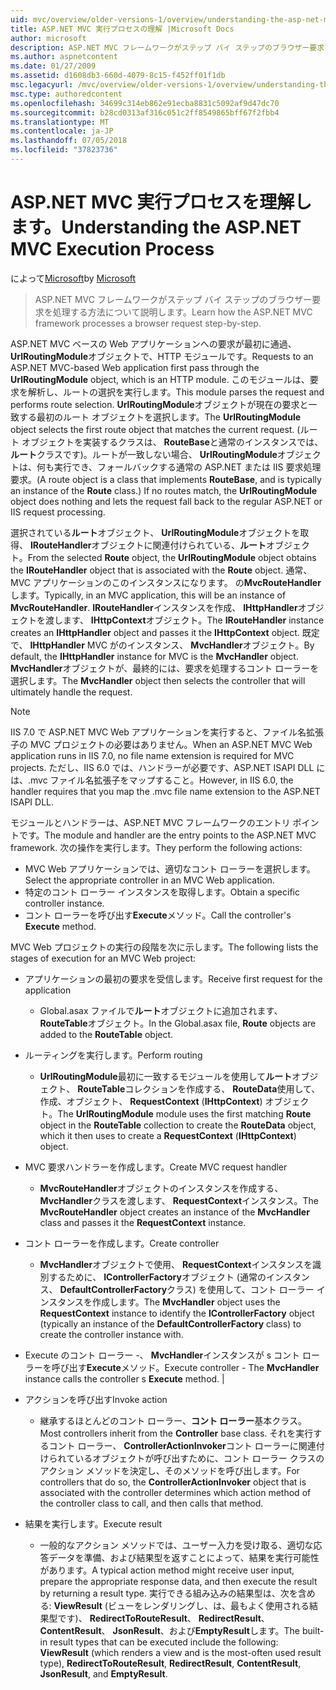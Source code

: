 ```yaml
---
uid: mvc/overview/older-versions-1/overview/understanding-the-asp-net-mvc-execution-process
title: ASP.NET MVC 実行プロセスの理解 |Microsoft Docs
author: microsoft
description: ASP.NET MVC フレームワークがステップ バイ ステップのブラウザー要求を処理する方法について説明します。
ms.author: aspnetcontent
ms.date: 01/27/2009
ms.assetid: d1608db3-660d-4079-8c15-f452ff01f1db
msc.legacyurl: /mvc/overview/older-versions-1/overview/understanding-the-asp-net-mvc-execution-process
msc.type: authoredcontent
ms.openlocfilehash: 34699c314eb862e91ecba8831c5092af9d47dc70
ms.sourcegitcommit: b28cd0313af316c051c2ff8549865bff67f2fbb4
ms.translationtype: MT
ms.contentlocale: ja-JP
ms.lasthandoff: 07/05/2018
ms.locfileid: "37823736"
---
```

<a name="understanding-the-aspnet-mvc-execution-process"></a><span data-ttu-id="3da04-103">ASP.NET MVC 実行プロセスを理解します。</span><span class="sxs-lookup"><span data-stu-id="3da04-103">Understanding the ASP.NET MVC Execution Process</span></span>
====================
<span data-ttu-id="3da04-104">によって[Microsoft](https://github.com/microsoft)</span><span class="sxs-lookup"><span data-stu-id="3da04-104">by [Microsoft](https://github.com/microsoft)</span></span>

> <span data-ttu-id="3da04-105">ASP.NET MVC フレームワークがステップ バイ ステップのブラウザー要求を処理する方法について説明します。</span><span class="sxs-lookup"><span data-stu-id="3da04-105">Learn how the ASP.NET MVC framework processes a browser request step-by-step.</span></span>


<span data-ttu-id="3da04-106">ASP.NET MVC ベースの Web アプリケーションへの要求が最初に通過、 **UrlRoutingModule**オブジェクトで、HTTP モジュールです。</span><span class="sxs-lookup"><span data-stu-id="3da04-106">Requests to an ASP.NET MVC-based Web application first pass through the **UrlRoutingModule** object, which is an HTTP module.</span></span> <span data-ttu-id="3da04-107">このモジュールは、要求を解析し、ルートの選択を実行します。</span><span class="sxs-lookup"><span data-stu-id="3da04-107">This module parses the request and performs route selection.</span></span> <span data-ttu-id="3da04-108">**UrlRoutingModule**オブジェクトが現在の要求と一致する最初のルート オブジェクトを選択します。</span><span class="sxs-lookup"><span data-stu-id="3da04-108">The **UrlRoutingModule** object selects the first route object that matches the current request.</span></span> <span data-ttu-id="3da04-109">(ルート オブジェクトを実装するクラスは、 **RouteBase**と通常のインスタンスでは、**ルート**クラスです)。ルートが一致しない場合、 **UrlRoutingModule**オブジェクトは、何も実行でき、フォールバックする通常の ASP.NET または IIS 要求処理要求。</span><span class="sxs-lookup"><span data-stu-id="3da04-109">(A route object is a class that implements **RouteBase**, and is typically an instance of the **Route** class.) If no routes match, the **UrlRoutingModule** object does nothing and lets the request fall back to the regular ASP.NET or IIS request processing.</span></span>

<span data-ttu-id="3da04-110">選択されている**ルート**オブジェクト、 **UrlRoutingModule**オブジェクトを取得、 **IRouteHandler**オブジェクトに関連付けられている、**ルート**オブジェクト。</span><span class="sxs-lookup"><span data-stu-id="3da04-110">From the selected **Route** object, the **UrlRoutingModule** object obtains the **IRouteHandler** object that is associated with the **Route** object.</span></span> <span data-ttu-id="3da04-111">通常、MVC アプリケーションのこのインスタンスになります。 の**MvcRouteHandler**します。</span><span class="sxs-lookup"><span data-stu-id="3da04-111">Typically, in an MVC application, this will be an instance of **MvcRouteHandler**.</span></span> <span data-ttu-id="3da04-112">**IRouteHandler**インスタンスを作成、 **IHttpHandler**オブジェクトを渡します、 **IHttpContext**オブジェクト。</span><span class="sxs-lookup"><span data-stu-id="3da04-112">The **IRouteHandler** instance creates an **IHttpHandler** object and passes it the **IHttpContext** object.</span></span> <span data-ttu-id="3da04-113">既定で、 **IHttpHandler** MVC がのインスタンス、 **MvcHandler**オブジェクト。</span><span class="sxs-lookup"><span data-stu-id="3da04-113">By default, the **IHttpHandler** instance for MVC is the **MvcHandler** object.</span></span> <span data-ttu-id="3da04-114">**MvcHandler**オブジェクトが、最終的には、要求を処理するコント ローラーを選択します。</span><span class="sxs-lookup"><span data-stu-id="3da04-114">The **MvcHandler** object then selects the controller that will ultimately handle the request.</span></span>

> [!NOTE]
> <span data-ttu-id="3da04-115">IIS 7.0 で ASP.NET MVC Web アプリケーションを実行すると、ファイル名拡張子の MVC プロジェクトの必要はありません。</span><span class="sxs-lookup"><span data-stu-id="3da04-115">When an ASP.NET MVC Web application runs in IIS 7.0, no file name extension is required for MVC projects.</span></span> <span data-ttu-id="3da04-116">ただし、IIS 6.0 では、ハンドラーが必要です、ASP.NET ISAPI DLL には、.mvc ファイル名拡張子をマップすること。</span><span class="sxs-lookup"><span data-stu-id="3da04-116">However, in IIS 6.0, the handler requires that you map the .mvc file name extension to the ASP.NET ISAPI DLL.</span></span>


<span data-ttu-id="3da04-117">モジュールとハンドラーは、ASP.NET MVC フレームワークのエントリ ポイントです。</span><span class="sxs-lookup"><span data-stu-id="3da04-117">The module and handler are the entry points to the ASP.NET MVC framework.</span></span> <span data-ttu-id="3da04-118">次の操作を実行します。</span><span class="sxs-lookup"><span data-stu-id="3da04-118">They perform the following actions:</span></span>

- <span data-ttu-id="3da04-119">MVC Web アプリケーションでは、適切なコント ローラーを選択します。</span><span class="sxs-lookup"><span data-stu-id="3da04-119">Select the appropriate controller in an MVC Web application.</span></span>
- <span data-ttu-id="3da04-120">特定のコント ローラー インスタンスを取得します。</span><span class="sxs-lookup"><span data-stu-id="3da04-120">Obtain a specific controller instance.</span></span>
- <span data-ttu-id="3da04-121">コント ローラーを呼び出す**Execute**メソッド。</span><span class="sxs-lookup"><span data-stu-id="3da04-121">Call the controller's **Execute** method.</span></span>

<span data-ttu-id="3da04-122">MVC Web プロジェクトの実行の段階を次に示します。</span><span class="sxs-lookup"><span data-stu-id="3da04-122">The following lists the stages of execution for an MVC Web project:</span></span>

- <span data-ttu-id="3da04-123">アプリケーションの最初の要求を受信します。</span><span class="sxs-lookup"><span data-stu-id="3da04-123">Receive first request for the application</span></span> 

    - <span data-ttu-id="3da04-124">Global.asax ファイルで**ルート**オブジェクトに追加されます、 **RouteTable**オブジェクト。</span><span class="sxs-lookup"><span data-stu-id="3da04-124">In the Global.asax file, **Route** objects are added to the **RouteTable** object.</span></span>
- <span data-ttu-id="3da04-125">ルーティングを実行します。</span><span class="sxs-lookup"><span data-stu-id="3da04-125">Perform routing</span></span> 

    - <span data-ttu-id="3da04-126">**UrlRoutingModule**最初に一致するモジュールを使用して**ルート**オブジェクト、 **RouteTable**コレクションを作成する、 **RouteData**使用して、作成、オブジェクト、 **RequestContext** (**IHttpContext**) オブジェクト。</span><span class="sxs-lookup"><span data-stu-id="3da04-126">The **UrlRoutingModule** module uses the first matching **Route** object in the **RouteTable** collection to create the **RouteData** object, which it then uses to create a **RequestContext** (**IHttpContext**) object.</span></span>
- <span data-ttu-id="3da04-127">MVC 要求ハンドラーを作成します。</span><span class="sxs-lookup"><span data-stu-id="3da04-127">Create MVC request handler</span></span> 

    - <span data-ttu-id="3da04-128">**MvcRouteHandler**オブジェクトのインスタンスを作成する、 **MvcHandler**クラスを渡します、 **RequestContext**インスタンス。</span><span class="sxs-lookup"><span data-stu-id="3da04-128">The **MvcRouteHandler** object creates an instance of the **MvcHandler** class and passes it the **RequestContext** instance.</span></span>
- <span data-ttu-id="3da04-129">コント ローラーを作成します。</span><span class="sxs-lookup"><span data-stu-id="3da04-129">Create controller</span></span> 

    - <span data-ttu-id="3da04-130">**MvcHandler**オブジェクトで使用、 **RequestContext**インスタンスを識別するために、 **IControllerFactory**オブジェクト (通常のインスタンス、 **DefaultControllerFactory**クラス) を使用して、コント ローラー インスタンスを作成します。</span><span class="sxs-lookup"><span data-stu-id="3da04-130">The **MvcHandler** object uses the **RequestContext** instance to identify the **IControllerFactory** object (typically an instance of the **DefaultControllerFactory** class) to create the controller instance with.</span></span>
- <span data-ttu-id="3da04-131">Execute のコント ローラー -、 **MvcHandler**インスタンスが s コント ローラーを呼び出す**Execute**メソッド。</span><span class="sxs-lookup"><span data-stu-id="3da04-131">Execute controller - The **MvcHandler** instance calls the controller s **Execute** method.</span></span> |
- <span data-ttu-id="3da04-132">アクションを呼び出す</span><span class="sxs-lookup"><span data-stu-id="3da04-132">Invoke action</span></span> 

    - <span data-ttu-id="3da04-133">継承するほとんどのコント ローラー、**コント ローラー**基本クラス。</span><span class="sxs-lookup"><span data-stu-id="3da04-133">Most controllers inherit from the **Controller** base class.</span></span> <span data-ttu-id="3da04-134">それを実行するコント ローラー、 **ControllerActionInvoker**コント ローラーに関連付けられているオブジェクトが呼び出すために、コント ローラー クラスのアクション メソッドを決定し、そのメソッドを呼び出します。</span><span class="sxs-lookup"><span data-stu-id="3da04-134">For controllers that do so, the **ControllerActionInvoker** object that is associated with the controller determines which action method of the controller class to call, and then calls that method.</span></span>
- <span data-ttu-id="3da04-135">結果を実行します。</span><span class="sxs-lookup"><span data-stu-id="3da04-135">Execute result</span></span> 

    - <span data-ttu-id="3da04-136">一般的なアクション メソッドでは、ユーザー入力を受け取る、適切な応答データを準備、および結果型を返すことによって、結果を実行可能性があります。</span><span class="sxs-lookup"><span data-stu-id="3da04-136">A typical action method might receive user input, prepare the appropriate response data, and then execute the result by returning a result type.</span></span> <span data-ttu-id="3da04-137">実行できる組み込みの結果型は、次を含める: **ViewResult** (ビューをレンダリングし、は、最もよく使用される結果型です)、 **RedirectToRouteResult**、 **RedirectResult**、 **ContentResult**、 **JsonResult**、および**EmptyResult**します。</span><span class="sxs-lookup"><span data-stu-id="3da04-137">The built-in result types that can be executed include the following: **ViewResult** (which renders a view and is the most-often used result type), **RedirectToRouteResult**, **RedirectResult**, **ContentResult**, **JsonResult**, and **EmptyResult**.</span></span>
